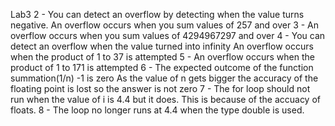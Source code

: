 Lab3
2 - You can detect an overflow by detecting when the value turns negative.
    An overflow occurs when you sum values of 257 and over
3 - An overflow occurs when you sum values of 4294967297 and over
4 - You can detect an overflow when the value turned into infinity
    An overflow occurs when the product of 1 to 37 is attempted
5 - An overflow occurs when the product of 1 to 171 is attempted
6 - The expected outcome of the function summation(1/n) -1 is zero
    As the value of n gets bigger the accuracy of the floating point is lost so the answer is not zero
7 - The for loop should not run when the value of i is 4.4 but it does. This is because of the accuacy of floats.
8 - The loop no longer runs at 4.4 when the type double is used.